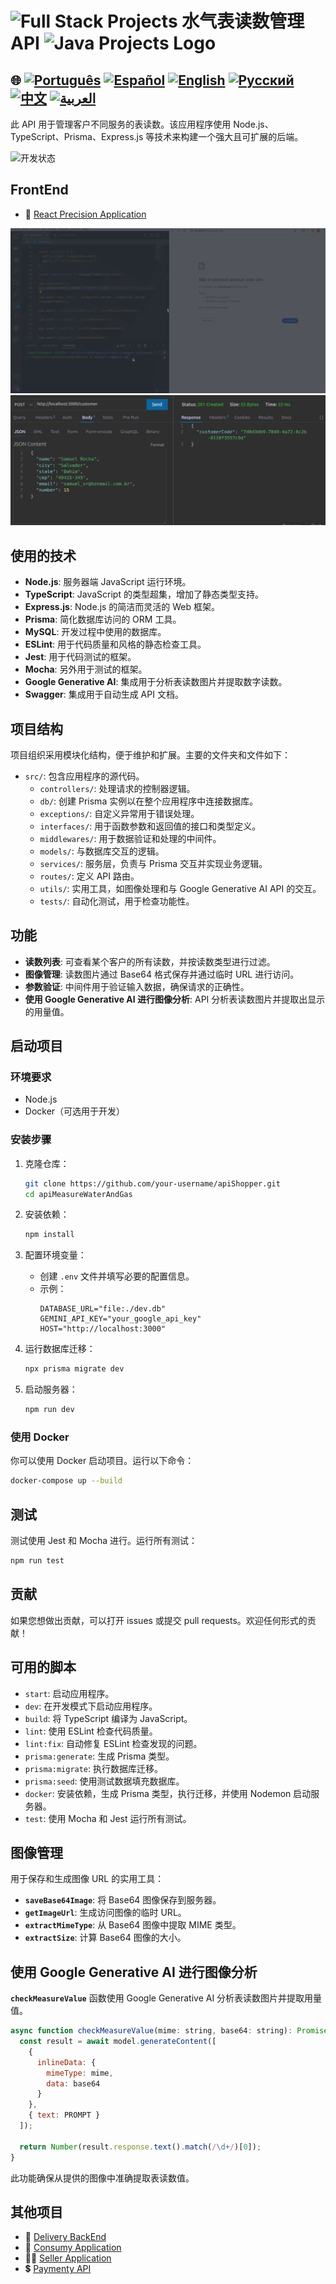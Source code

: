 # <img src="https://encrypted-tbn0.gstatic.com/images?q=tbn:ANd9GcTchGHKMA3VyA1ySh2ITWb0CIm_cnhF1cGvlQ&s" alt="Full Stack Projects" width="52" height="40" />  水气表读数管理 API <img src="https://encrypted-tbn0.gstatic.com/images?q=tbn:ANd9GcTchGHKMA3VyA1ySh2ITWb0CIm_cnhF1cGvlQ&s" alt="Java Projects Logo" width="52" height="40" />

## 🌐 [![Português](https://img.shields.io/badge/Português-green)](https://github.com/SamuelRocha91/apiMeasureWaterAndGas/blob/main/README.md) [![Español](https://img.shields.io/badge/Español-yellow)](https://github.com/SamuelRocha91/apiMeasureWaterAndGas/blob/main/README_es.md) [![English](https://img.shields.io/badge/English-blue)](https://github.com/SamuelRocha91/apiMeasureWaterAndGas/blob/main/README_en.md) [![Русский](https://img.shields.io/badge/Русский-lightgrey)](https://github.com/SamuelRocha91/apiMeasureWaterAndGas/blob/main/README_ru.md) [![中文](https://img.shields.io/badge/中文-red)](https://github.com/SamuelRocha91/apiMeasureWaterAndGas/blob/main/README_ch.md) [![العربية](https://img.shields.io/badge/العربية-orange)](https://github.com/SamuelRocha91/apiMeasureWaterAndGas/blob/main/README_ar.md)

此 API 用于管理客户不同服务的表读数。该应用程序使用 Node.js、TypeScript、Prisma、Express.js 等技术来构建一个强大且可扩展的后端。

![开发状态](https://img.shields.io/badge/status-%E5%BC%80%E5%8F%91%E4%B8%AD-yellow)

## FrontEnd
- 📏 [React Precision Application](https://github.com/SamuelRocha91/precisionReactApplication/blob/main/README_ar.md) 

![使用 Docker 启动后端](./src/gifs/apiMeasure.gif)
![创建客户的 POST 请求](./src/images/postCustomer.png)

## 使用的技术

- **Node.js**: 服务器端 JavaScript 运行环境。
- **TypeScript**: JavaScript 的类型超集，增加了静态类型支持。
- **Express.js**: Node.js 的简洁而灵活的 Web 框架。
- **Prisma**: 简化数据库访问的 ORM 工具。
- **MySQL**: 开发过程中使用的数据库。
- **ESLint**: 用于代码质量和风格的静态检查工具。
- **Jest**: 用于代码测试的框架。
- **Mocha**: 另外用于测试的框架。
- **Google Generative AI**: 集成用于分析表读数图片并提取数字读数。
- **Swagger**: 集成用于自动生成 API 文档。

## 项目结构

项目组织采用模块化结构，便于维护和扩展。主要的文件夹和文件如下：

- `src/`: 包含应用程序的源代码。
  - `controllers/`: 处理请求的控制器逻辑。
  - `db/`: 创建 Prisma 实例以在整个应用程序中连接数据库。
  - `exceptions/`: 自定义异常用于错误处理。
  - `interfaces/`: 用于函数参数和返回值的接口和类型定义。
  - `middlewares/`: 用于数据验证和处理的中间件。
  - `models/`: 与数据库交互的逻辑。
  - `services/`: 服务层，负责与 Prisma 交互并实现业务逻辑。
  - `routes/`: 定义 API 路由。
  - `utils/`: 实用工具，如图像处理和与 Google Generative AI API 的交互。
  - `tests/`: 自动化测试，用于检查功能性。

## 功能

- **读数列表**: 可查看某个客户的所有读数，并按读数类型进行过滤。
- **图像管理**: 读数图片通过 Base64 格式保存并通过临时 URL 进行访问。
- **参数验证**: 中间件用于验证输入数据，确保请求的正确性。
- **使用 Google Generative AI 进行图像分析**: API 分析表读数图片并提取出显示的用量值。

## 启动项目

### 环境要求

- Node.js
- Docker（可选用于开发）

### 安装步骤

1. 克隆仓库：
    ```bash
    git clone https://github.com/your-username/apiShopper.git
    cd apiMeasureWaterAndGas
    ```

2. 安装依赖：
    ```bash
    npm install
    ```

3. 配置环境变量：
    - 创建 `.env` 文件并填写必要的配置信息。
    - 示例：
      ```env
      DATABASE_URL="file:./dev.db"
      GEMINI_API_KEY="your_google_api_key"
      HOST="http://localhost:3000"
      ```

4. 运行数据库迁移：
    ```bash
    npx prisma migrate dev
    ```

5. 启动服务器：
    ```bash
    npm run dev
    ```

### 使用 Docker

你可以使用 Docker 启动项目。运行以下命令：

```bash
docker-compose up --build
```

## 测试

测试使用 Jest 和 Mocha 进行。运行所有测试：

```bash
npm run test
```

## 贡献

如果您想做出贡献，可以打开 issues 或提交 pull requests。欢迎任何形式的贡献！

## 可用的脚本

- `start`: 启动应用程序。
- `dev`: 在开发模式下启动应用程序。
- `build`: 将 TypeScript 编译为 JavaScript。
- `lint`: 使用 ESLint 检查代码质量。
- `lint:fix`: 自动修复 ESLint 检查发现的问题。
- `prisma:generate`: 生成 Prisma 类型。
- `prisma:migrate`: 执行数据库迁移。
- `prisma:seed`: 使用测试数据填充数据库。
- `docker`: 安装依赖，生成 Prisma 类型，执行迁移，并使用 Nodemon 启动服务器。
- `test`: 使用 Mocha 和 Jest 运行所有测试。

## 图像管理

用于保存和生成图像 URL 的实用工具：

- **`saveBase64Image`**: 将 Base64 图像保存到服务器。
- **`getImageUrl`**: 生成访问图像的临时 URL。
- **`extractMimeType`**: 从 Base64 图像中提取 MIME 类型。
- **`extractSize`**: 计算 Base64 图像的大小。

## 使用 Google Generative AI 进行图像分析

**`checkMeasureValue`** 函数使用 Google Generative AI 分析表读数图片并提取用量值。

```javascript
async function checkMeasureValue(mime: string, base64: string): Promise<number> {
  const result = await model.generateContent([
    {
      inlineData: {
        mimeType: mime,
        data: base64
      }
    },
    { text: PROMPT }
  ]);

  return Number(result.response.text().match(/\d+/)[0]);
}
```

此功能确保从提供的图像中准确提取表读数值。

## 其他项目

- 💎 [Delivery BackEnd](https://github.com/SamuelRocha91/delivery_back) 
- 🛒 [Consumy Application](https://github.com/SamuelRocha91/consumy) 
- 👨‍💼 [Seller Application](https://github.com/SamuelRocha91/seller_application) 
- 💲 [Paymenty API](https://github.com/SamuelRocha91/paymenty) 
